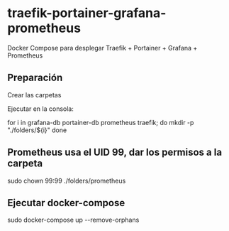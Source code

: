 # traefik-portainer-grafana-prometheus
Docker Compose para desplegar Traefik + Portainer + Grafana + Prometheus

## Preparación
Crear las carpetas

Ejecutar en la consola:

  for i in grafana-db portainer-db prometheus traefik; do
    mkdir -p "./folders/${i}"
  done

## Prometheus usa el UID 99, dar los permisos a la carpeta

sudo chown 99:99 ./folders/prometheus

## Ejecutar docker-compose

sudo docker-compose up --remove-orphans
